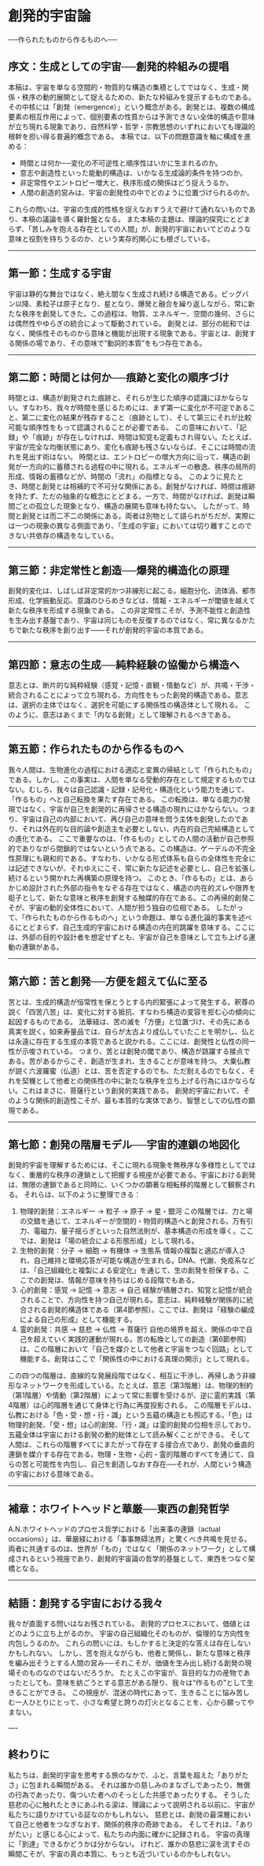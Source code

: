 # 創発的宇宙論
──作られたものから作るものへ──

## 序文：生成としての宇宙──創発的枠組みの提唱

本稿は、宇宙を単なる空間的・物質的な構造の集積としてではなく、生成・関係・秩序の動的展開として捉えるための、新たな枠組みを提示するものである。その中核には「創発（emergence）」という概念がある。創発とは、複数の構成要素の相互作用によって、個別要素の性質からは予測できない全体的構造や意味が立ち現れる現象であり、自然科学・哲学・宗教思想のいずれにおいても理論的根幹を担い得る普遍的概念である。
本稿では、以下の問題意識を軸に構成を進める：
* 時間とは何か──変化の不可逆性と順序性はいかに生まれるのか。
* 意志や創造性といった能動的構造は、いかなる生成論的条件を持つのか。
* 非定常性やエントロピー増大と、秩序形成の関係はどう捉えうるか。
* 人間の創造的営みは、宇宙の創発性の中でどのように位置づけられるのか。

これらの問いは、宇宙の生成的性格を捉えなおすうえで避けて通れないものであり、本稿の議論を導く羅針盤となる。
また本稿の主題は、理論的探究にとどまらず、「苦しみを抱える存在としての人間」が、創発的宇宙においてどのような意味と役割を持ちうるのか、という実存的関心にも根ざしている。

---
## 第一節：生成する宇宙

宇宙は静的な舞台ではなく、絶え間なく生成され続ける構造である。ビッグバン以降、素粒子は原子となり、星となり、爆発と融合を繰り返しながら、常に新たな秩序を創発してきた。この過程は、物質、エネルギー、空間の幾何、さらには偶然性やゆらぎの統合によって駆動されている。
創発とは、部分の総和ではなく、関係性そのものから意味と機能が出現する現象である。宇宙とは、創発する関係の場であり、その意味で“動詞的本質”をもつ存在である。

---
## 第二節：時間とは何か──痕跡と変化の順序づけ
時間とは、構造が創発された痕跡と、それらが生じた順序の認識にほかならない。すなわち、我々が時間を感じるためには、まず第一に変化が不可逆であること、第二に変化の結果が残存すること（痕跡として）、そして第三にそれが比較可能な順序性をもって認識されることが必要である。
この意味において、「記録」や「痕跡」が存在しなければ、時間は知覚も定義もされ得ない。たとえば、宇宙が完全な均衡状態にあり、変化も痕跡も残さないならば、そこには時間の流れを見出す術はない。
時間とは、エントロピーの増大方向に沿って、構造の創発が一方向的に蓄積される過程の中に現れる。エネルギーの散逸、秩序の局所的形成、情報の蓄積などが、時間の「流れ」の指標となる。
このように見たとき、時間と創発とは相補的で不可分な関係にある。創発がなければ、時間は痕跡を持たず、ただの抽象的な概念にとどまる。一方で、時間がなければ、創発は瞬間ごとの孤立した現象となり、構造の展開も意味も持たない。
したがって、時間と創発とは而二不二の関係にある。両者は別物として語られがちだが、実際には一つの現象の異なる側面であり、「生成の宇宙」においては切り離すことのできない共依存の構造をなしている。

---
## 第三節：非定常性と創造──爆発的構造化の原理
創発的変化は、しばしば非定常的かつ非線形に起こる。細胞分化、流体渦、都市形成、化学振動反応、意識のひらめきなどは、情報・エネルギーが閾値を越えて新たな秩序を形成する現象である。
この非定常性こそが、予測不能性と創造性を生み出す基盤であり、宇宙は同じものを反復するのではなく、常に異なるかたちで新たな秩序を創り出す――それが創発的宇宙の本質である。

---
## 第四節：意志の生成──純粋経験の協働から構造へ
意志とは、断片的な純粋経験（感覚・記憶・直観・情動など）が、共鳴・干渉・統合されることによって立ち現れる、方向性をもった創発的構造である。意志は、選択の主体ではなく、選択を可能にする関係性の構造体として現れる。
このように、意志はあくまで「内なる創発」として理解されるべきである。

---
## 第五節：作られたものから作るものへ
我々人間は、生物進化の過程における適応と変異の帰結として「作られたもの」である。しかし、この事実は、人間を単なる受動的存在として規定するものではない。むしろ、我々は自己認識・記録・記号化・構造化という能力を通じて、「作るもの」へと自己転換を果たす存在である。
この転換は、単なる能力の発現ではなく、宇宙が自己を創発的に再帰させる構造の現れにほかならない。つまり、宇宙は自己の内部において、再び自己の意味を問う主体を創発したのであり、それは外在的な目的論や創造主を必要としない、内在的自己完結構造としての進化である。
ここで重要なのは、「作るもの」としての人間の活動が自己参照的でありながら閉鎖的ではないという点である。この構造は、ゲーデルの不完全性原理にも親和的である。すなわち、いかなる形式体系も自らの全体性を完全には記述できないが、それゆえにこそ、常に新たな記述を必要とし、自己を拡張し続けるという開かれた再構築の原理を持つ。
このとき、「作るもの」とは、あらかじめ設計された外部の指令をなぞる存在ではなく、構造の内在的ズレや限界を梃子として、新たな意味と秩序を創発する触媒的存在である。この再帰的創発こそが、宇宙の動的全体性において、人間が担う独自の位相である。
したがって、「作られたものから作るものへ」という命題は、単なる進化論的事実を述べるにとどまらず、自己生成的宇宙における構造の内在的跳躍を意味する。ここには、外部の目的や設計者を想定せずとも、宇宙が自己を意味として立ち上げる運動の連鎖がある。

---
## 第六節：苦と創発──方便を超えて仏に至る
苦とは、生成的構造が恒常性を保とうとする内的緊張によって発生する。釈尊の説く「四苦八苦」は、変化に対する抵抗、すなわち構造の変容を拒む心の傾向に起因するものである。
法華経は、苦の滅を「方便」と位置づけ、その先にある真実を説く。如来寿量品では、自らが太古より成仏していたことを明かし、仏とは永遠に存在する生成の本質であると説かれる。ここには、創発性と仏性の同一性が示唆されている。
つまり、苦とは創発の閾であり、構造が跳躍する接点である。苦があるからこそ、創造が生まれ、生きることが意味を持つ。
大乗仏教が説く六波羅蜜（仏道）とは、苦を否定するのでも、ただ耐えるのでもなく、それを契機として他者との関係性の中に新たな秩序を立ち上げる行為にほかならない。これはまさに、菩薩行という創発的実践である。
創発的宇宙において、そのような関係的創造性こそが、最も本質的な実体であり、智慧としての仏性の顕現である。

---
## 第七節：創発の階層モデル──宇宙的連鎖の地図化
創発的宇宙を理解するためには、そこに現れる現象を無秩序な多様性としてではなく、重層的な秩序の連鎖として把握する視座が必要である。宇宙における創発は、無限の連鎖であると同時に、いくつかの顕著な相転移的階層として観察される。
それらは、以下のように整理できる：
1. 物理的創発：エネルギー → 粒子 → 原子 → 星・銀河
この階層では、力と場の交錯を通じて、エネルギーが空間的・物質的構造へと創発される。万有引力、電磁力、量子揺らぎといった自然法則が、基本構造の形成を導く。ここでは、創発は「場の統合による形態形成」として現れる。
2. 生物的創発：分子 → 細胞 → 有機体 → 生態系
情報の複製と適応が導入され、自己維持と環境応答が可能な構造が生まれる。DNA、代謝、免疫系などは、「自己組織化と複製による安定化」を通じて、生の創発を担保する。ここでの創発は、情報が意味を持ちはじめる段階でもある。
3. 心的創発：感覚 → 記憶 → 意志 → 自己
経験が積層され、知覚と記憶が統合されることで、方向性を持つ自己が現れる。意志は、純粋経験が関係的に統合される創発的構造体である（第4節参照）。ここでは、創発は「経験の編成による自己の形成」として機能する。
4. 霊的創発：共感 → 慈悲 → 仏性 → 菩薩行
自他の境界を超え、関係の中で自己を超えていく実践的運動が現れる。苦の転換としての創造（第6節参照）は、この階層において「自己を媒介として他者と宇宙をつなぐ回路」として機能する。創発はここで「関係性の中における真理の開示」として現れる。

この四つの階層は、直線的な発展段階ではなく、相互に干渉し、再帰しあう非線形なネットワークを形成している。たとえば、意志（第3階層）は、物理的制約（第1階層）や情動（第2階層）によって常に影響を受けるが、逆に霊的実践（第4階層）は心的階層を通じて身体と行為に再度投影される。
この階層モデルは、仏教における「色・受・想・行・識」という五蘊の構造とも照応する。「色」は物理的創発、「受・想」は心的創発、「行・識」は霊的創発の位相を示しており、五蘊全体は宇宙における創発の動的総体として読み解くことができる。
そして人間は、これらの階層すべてにまたがって存在する接合点であり、創発の垂直的連鎖を媒介する存在である。物理・生物・心的・霊的階層のすべてを通じて、自らの苦と可能性を内包し、自己を創造しなおす存在──それが、人間という構造の宇宙における意味である。

---
## 補章：ホワイトヘッドと華厳──東西の創発哲学
A.N.ホワイトヘッドのプロセス哲学における「出来事の連鎖（actual occasions）」は、華厳経における「事事無碍法界」と驚くべき共鳴を見せる。
両者に共通するのは、世界が「もの」ではなく「関係のネットワーク」として構成されるという視座であり、創発的宇宙論の哲学的基盤として、東西をつなぐ架橋となる。

---
## 結語：創発する宇宙における我々
我々が直面する問いはなお残されている。
創発的プロセスにおいて、価値とはどのように立ち上がるのか。
宇宙の自己組織化そのものが、倫理的な方向性を内包しうるのか。
これらの問いには、もしかすると決定的な答えは存在しないかもしれない。
しかし、苦を抱えながらも、他者と関係し、新たな意味と秩序を編み出そうとする人間の営み──それこそが、価値を生み出し続ける創発の現場そのものなのではないだろうか。
たとえこの宇宙が、盲目的な力の産物であったとしても、意味を紡ごうとする意志がある限り、我々は“作るもの”として生きることができる。
この視座が、混迷の時代にあって、生きることに悩み苦しむ一人ひとりにとって、小さな希望と誇りの灯火となることを、心から願ってやまない。

—-
##  終わりに
私たちは、創発的宇宙を思考する旅のなかで、ふと、言葉を超えた「ありがたさ」に包まれる瞬間がある。
それは誰かの慈しみのまなざしであったり、無償の行為であったり、傷ついた者へのそっとした共感であったりする。
そうした慈悲の心に触れたときにあふれる涙は、理論によって説明される以前に、宇宙が私たちに語りかけている証なのかもしれない。
慈悲とは、創発の最深層において自己と他者をつなぎなおす、関係的秩序の奇跡である。
そしてそれは、「ありがたい」と感じる心によって、私たちの内面に確かに記録される。
宇宙の真理に「到達」できるかどうかは分からない。
けれど、誰かの慈悲に涙を流すその瞬間こそが、宇宙の真の本質に、もっとも近づいているのかもしれない。
